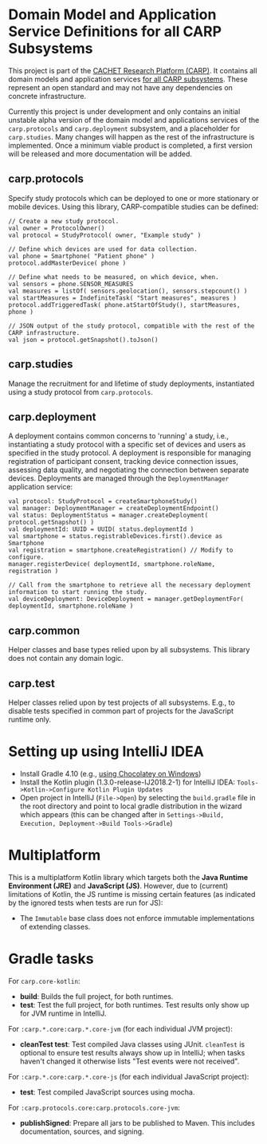 # Domain Model and Application Service Definitions for all CARP Subsystems
This project is part of the [CACHET Research Platform (CARP)](https://github.com/cph-cachet/carp.documentation). It contains all domain models and application services [for all CARP subsystems](https://github.com/cph-cachet/carp.documentation/wiki/Repository-design-overview). These represent an open standard and may not have any dependencies on concrete infrastructure.

Currently this project is under development and only contains an initial unstable alpha version of the domain model and applications services of the `carp.protocols` and `carp.deployment` subsystem, and a placeholder for `carp.studies`. Many changes will happen as the rest of the infrastructure is implemented. Once a minimum viable product is completed, a first version will be released and more documentation will be added. 

## carp.protocols

Specify study protocols which can be deployed to one or more stationary or mobile devices. Using this library, CARP-compatible studies can be defined:
```
// Create a new study protocol.
val owner = ProtocolOwner()
val protocol = StudyProtocol( owner, "Example study" )

// Define which devices are used for data collection.
val phone = Smartphone( "Patient phone" )
protocol.addMasterDevice( phone )

// Define what needs to be measured, on which device, when.
val sensors = phone.SENSOR_MEASURES
val measures = listOf( sensors.geolocation(), sensors.stepcount() )
val startMeasures = IndefiniteTask( "Start measures", measures )
protocol.addTriggeredTask( phone.atStartOfStudy(), startMeasures, phone )

// JSON output of the study protocol, compatible with the rest of the CARP infrastructure.
val json = protocol.getSnapshot().toJson()
```

## carp.studies

Manage the recruitment for and lifetime of study deployments, instantiated using a study protocol from `carp.protocols`.

## carp.deployment

A deployment contains common concerns to 'running' a study, i.e., instantiating a study protocol with a specific set of devices and users as specified in the study protocol. A deployment is responsible for managing registration of participant consent, tracking device connection issues, assessing data quality, and negotiating the connection between separate devices. Deployments are managed through the `DeploymentManager` application service:
```
val protocol: StudyProtocol = createSmartphoneStudy()
val manager: DeploymentManager = createDeploymentEndpoint()
val status: DeploymentStatus = manager.createDeployment( protocol.getSnapshot() )
val deploymentId: UUID = UUID( status.deploymentId )
val smartphone = status.registrableDevices.first().device as Smartphone
val registration = smartphone.createRegistration() // Modify to configure.
manager.registerDevice( deploymentId, smartphone.roleName, registration )

// Call from the smartphone to retrieve all the necessary deployment information to start running the study.
val deviceDeployment: DeviceDeployment = manager.getDeploymentFor( deploymentId, smartphone.roleName )
```

## carp.common

Helper classes and base types relied upon by all subsystems. This library does not contain any domain logic.

## carp.test

Helper classes relied upon by test projects of all subsystems. E.g., to disable tests specified in common part of projects for the JavaScript runtime only.

# Setting up using IntelliJ IDEA
- Install Gradle 4.10 (e.g., [using Chocolatey on Windows](https://chocolatey.org/packages/gradle))
- Install the Kotlin plugin (1.3.0-release-IJ2018.2-1) for IntelliJ IDEA: `Tools->Kotlin->Configure Kotlin Plugin Updates`
- Open project in IntelliJ (`File->Open`) by selecting the `build.gradle` file in the root directory and point to local gradle distribution in the wizard which appears (this can be changed after in `Settings->Build, Execution, Deployment->Build Tools->Gradle`)

# Multiplatform

This is a multiplatform Kotlin library which targets both the **Java Runtime Environment (JRE)** and **JavaScript (JS)**. However, due to (current) limitations of Kotlin, the JS runtime is missing certain features (as indicated by the ignored tests when tests are run for JS):

- The `Immutable` base class does not enforce immutable implementations of extending classes.

# Gradle tasks

For `carp.core-kotlin`:
- **build**: Builds the full project, for both runtimes.
- **test**: Test the full project, for both runtimes. Test results only show up for JVM runtime in IntelliJ.

For `:carp.*.core:carp.*.core-jvm` (for each individual JVM project):
- **cleanTest test**: Test compiled Java classes using JUnit. `cleanTest` is optional to ensure test results always show up in IntelliJ; when tasks haven't changed it otherwise lists "Test events were not received".

For `:carp.*.core:carp.*.core-js` (for each individual JavaScript project):
- **test**: Test compiled JavaScript sources using mocha.


For `:carp.protocols.core:carp.protocols.core-jvm`:
- **publishSigned**: Prepare all jars to be published to Maven. This includes documentation, sources, and signing.